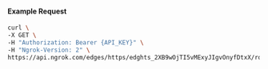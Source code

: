 <!-- Code generated for API Clients. DO NOT EDIT. -->

#### Example Request

```bash
curl \
-X GET \
-H "Authorization: Bearer {API_KEY}" \
-H "Ngrok-Version: 2" \
https://api.ngrok.com/edges/https/edghts_2XB9wOjTI5vMExyJIgvOnyfDtxX/routes/edghtsrt_2XB9wPspMAFNqmy0MXykZmJJtNU/circuit_breaker
```
